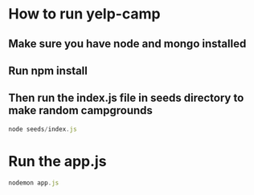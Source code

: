 # How to run yelp-camp 
## Make sure you have node and mongo installed
## Run npm install
## Then run the index.js file in seeds directory to make random campgrounds
```javascript
node seeds/index.js
```
# Run the app.js
```javascript
nodemon app.js 
```
